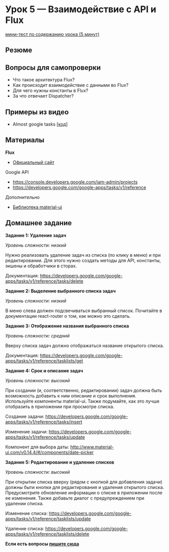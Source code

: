 # Урок 5 — Взаимодействие с API и Flux

[мини-тест по содержанию урока (5 минут)](http://itsquiz.com/activations/575824c2a26fab800747629a?ref=reactjs-essential)

## Резюме

## Вопросы для самопроверки

 - Что такое архитектура Flux?
 - Как происходит взаимодействие с данными во Flux?
 - Для чего нужны константы в Flux?
 - За что отвечает Dispatcher?

## Примеры из видео

 - Almost google tasks [[код]](/05-flux/00-tasks-app)

## Материалы

**Flux**

 - [Oфициальный сайт](https://facebook.github.io/flux/)

Google API

 - https://console.developers.google.com/iam-admin/projects
 - https://developers.google.com/google-apps/tasks/v1/reference

Дополнительно

 - [Библиотека material-ui](http://material-ui.com)

## Домашнее задание

**Задание 1: Удаление задач**

_Уровень сложности: низкий_

Нужно реализовать удаление задач из списка (по клику в меню) и при редактировании. Для этого нужно создать методы для API, константы, экшены и обработчики в сторах.

Документация: https://developers.google.com/google-apps/tasks/v1/reference/tasks/delete

**Задание 2: Выделение выбранного списка задач**

_Уровень сложности: низкий_

В меню слева должен подсвечиваться выбранный список. Почитайте в документации react-router о том, как можно это сделать.

**Задание 3: Отображение названия выбранного списка**

_Уровень сложности: средний_

Вверху списка задач должно отображаться название открытого списка.

Документация: https://developers.google.com/google-apps/tasks/v1/reference/tasklists/get

**Задание 4: Срок и описание задач**

_Уровень сложности: высокий_

При создании (и, соответственно, редактировании) задач должна быть возможность добавить к ним описание и срок выполнения. Используйте компоненты material-ui. Также подумайте, как это лучше отобразить в приложении при просмотре списка.

Создание задачи: https://developers.google.com/google-apps/tasks/v1/reference/tasks/insert

Изменение задачи: https://developers.google.com/google-apps/tasks/v1/reference/tasks/update

Компонент для выбора даты: http://www.material-ui.com/v0.14.4/#/components/date-picker

**Задание 5: Редактирование и удаление списков**

_Уровень сложности: высокий_

При открытии списка вверху (рядом с кнопкой для добавления задачи) должны быти кнопки для редактирования и удаления открытого списка. Предусмотрите обновление информации о списке в приложении после ее изменения. Также добавьте диалог с предупреждением при удалении списка.

Изменение списка: https://developers.google.com/google-apps/tasks/v1/reference/tasklists/update

Удаление списка: https://developers.google.com/google-apps/tasks/v1/reference/tasklists/delete

**Если есть вопросы [пишите сюда](https://github.com/krambertech/react-essential-course/issues/new)**
